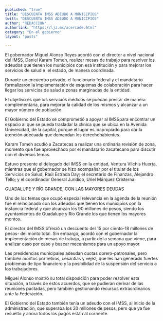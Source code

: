 ```yaml
---
published: "true"
title: "DESCUENTA IMSS ADEUDO A MUNICIPIOS"
twitt: "DESCUENTA IMSS ADEUDO A MUNICIPIOS"
author: "REDACCION"
authorlink: "https://ljz.mx/acercade.html"
category: "En el gobierno"
layout: "posts"

---
```



  El gobernador Miguel Alonso Reyes acordó con el director a nivel nacional del IMSS, Daniel Karam Tomeh, realizar mesas de trabajo para resolver los adeudos que tienen los municipios con esa institución y para mejorar los servicios de salud e  el estado, de manera coordinada.



  Durante un encuentro privado, el funcionario federal y el mandatario formalizaron la implementación de esquemas de colaboración para hacer llegar los servicios de salud a zonas marginadas de la entidad.



  El objetivo es que los servicios médicos se puedan prestar de manera complementaria, para mejorar la calidad de los mismos y alcanzar a un mayor número de población.



  El Gobierno del Estado se comprometió a apoyar al IMSSpara encontrar un espacio al que se pueda trasladar la clínica que se ubica en la Avenida Universidad, de la capital, porque el lugar es inapropiado para dar la atención adecuada que demandan los derechohabientes.



  Karam Tomeh acudió a Zacatecas a realizar una ordinaria revisión de zona, momento que fue aprovechado por el mandatario zacatecano para discutir con él diversos temas.



  Estuvo presente el delegado del IMSS en la entidad, Ventura Vilchis Huerta, mientras que el gobernador se hizo acompañar por el titular de los Servicios de Salud, Raúl Estrada Day; el secretario de Finanzas, Alejandro Tello; y el coordinador General Jurídico, Uriel Márquez Cristerna.



  GUADALUPE Y RÍO GRANDE, CON LAS MAYORES DEUDAS



  Uno de los temas que ocupó especial relevancia en la agenda de la reunión fue el relacionado con los adeudos que tienen los municipios con la instancia federal y que alcanzan los 90 millones de pesos, siendo los ayuntamientos de Guadalupe y Río Grande los que tienen los mayores montos.



  El director del IMSS ofreció un descuento del 15 por ciento-18 millones de pesos- del monto total. Sin embargo, acordó con el gobernador la implementación de mesas de trabajo, a partir de la semana que viene, para analizar caso por caso y buscar mecanismos para un apoyo mayor.



  Las presidencias municipales adeudan cuotas obrero-patronales, pero también montos por retiros, cesantías y vejez, que les han generado fuertes problemas de tipo financiero y la posibilidad de la suspensión del servicio a los trabajadores.



  Miguel Alonso mostró su total disposición para poder resolver esta situación, a través de estos acuerdos, que se pudieran derivar de las reuniones pactadas, pero también gestionando recursos extraordinarios ante la Federación.



  El Gobierno del Estado también tenía un adeudo con el IMSS, al inicio de la administración, que superaba los 30 millones de pesos, pero que ya fue resuelto y ahora todos los pagos están al corriente.

